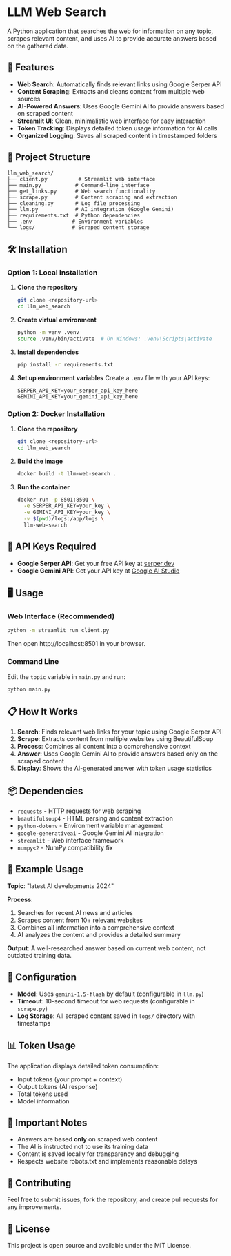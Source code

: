 # LLM Web Search

A Python application that searches the web for information on any topic, scrapes relevant content, and uses AI to provide accurate answers based on the gathered data.

## 🚀 Features

- **Web Search**: Automatically finds relevant links using Google Serper API
- **Content Scraping**: Extracts and cleans content from multiple web sources
- **AI-Powered Answers**: Uses Google Gemini AI to provide answers based on scraped content
- **Streamlit UI**: Clean, minimalistic web interface for easy interaction
- **Token Tracking**: Displays detailed token usage information for AI calls
- **Organized Logging**: Saves all scraped content in timestamped folders

## 📁 Project Structure

```
llm_web_search/
├── client.py          # Streamlit web interface
├── main.py           # Command-line interface
├── get_links.py      # Web search functionality
├── scrape.py         # Content scraping and extraction
├── cleaning.py       # Log file processing
├── llm.py            # AI integration (Google Gemini)
├── requirements.txt  # Python dependencies
├── .env             # Environment variables
└── logs/            # Scraped content storage
```

## 🛠️ Installation

### Option 1: Local Installation

1. **Clone the repository**
   ```bash
   git clone <repository-url>
   cd llm_web_search
   ```

2. **Create virtual environment**
   ```bash
   python -m venv .venv
   source .venv/bin/activate  # On Windows: .venv\Scripts\activate
   ```

3. **Install dependencies**
   ```bash
   pip install -r requirements.txt
   ```

4. **Set up environment variables**
   Create a `.env` file with your API keys:
   ```env
   SERPER_API_KEY=your_serper_api_key_here
   GEMINI_API_KEY=your_gemini_api_key_here
   ```

### Option 2: Docker Installation

1. **Clone the repository**
   ```bash
   git clone <repository-url>
   cd llm_web_search
   ```

2. **Build the image**
   ```bash
   docker build -t llm-web-search .
   ```

3. **Run the container**
   ```bash
   docker run -p 8501:8501 \
     -e SERPER_API_KEY=your_key \
     -e GEMINI_API_KEY=your_key \
     -v $(pwd)/logs:/app/logs \
     llm-web-search
   ```

## 🔑 API Keys Required

- **Google Serper API**: Get your free API key at [serper.dev](https://serper.dev)
- **Google Gemini API**: Get your API key at [Google AI Studio](https://makersuite.google.com/app/apikey)

## 🖥️ Usage

### Web Interface (Recommended)
```bash
python -m streamlit run client.py
```
Then open http://localhost:8501 in your browser.

### Command Line
Edit the `topic` variable in `main.py` and run:
```bash
python main.py
```

## 📋 How It Works

1. **Search**: Finds relevant web links for your topic using Google Serper API
2. **Scrape**: Extracts content from multiple websites using BeautifulSoup
3. **Process**: Combines all content into a comprehensive context
4. **Answer**: Uses Google Gemini AI to provide answers based only on the scraped content
5. **Display**: Shows the AI-generated answer with token usage statistics

## 📦 Dependencies

- `requests` - HTTP requests for web scraping
- `beautifulsoup4` - HTML parsing and content extraction
- `python-dotenv` - Environment variable management
- `google-generativeai` - Google Gemini AI integration
- `streamlit` - Web interface framework
- `numpy<2` - NumPy compatibility fix

## 🎯 Example Usage

**Topic**: "latest AI developments 2024"

**Process**:
1. Searches for recent AI news and articles
2. Scrapes content from 10+ relevant websites
3. Combines all information into a comprehensive context
4. AI analyzes the content and provides a detailed summary

**Output**: A well-researched answer based on current web content, not outdated training data.

## 🔧 Configuration

- **Model**: Uses `gemini-1.5-flash` by default (configurable in `llm.py`)
- **Timeout**: 10-second timeout for web requests (configurable in `scrape.py`)
- **Log Storage**: All scraped content saved in `logs/` directory with timestamps

## 📊 Token Usage

The application displays detailed token consumption:
- Input tokens (your prompt + context)
- Output tokens (AI response)
- Total tokens used
- Model information

## 🚨 Important Notes

- Answers are based **only** on scraped web content
- The AI is instructed not to use its training data
- Content is saved locally for transparency and debugging
- Respects website robots.txt and implements reasonable delays

## 🤝 Contributing

Feel free to submit issues, fork the repository, and create pull requests for any improvements.

## 📄 License

This project is open source and available under the MIT License.
